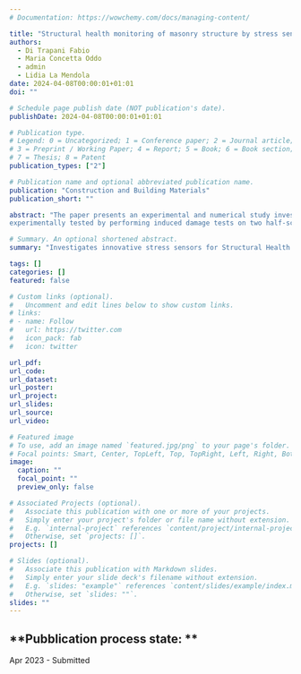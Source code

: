 ```yaml
---
# Documentation: https://wowchemy.com/docs/managing-content/

title: "Structural health monitoring of masonry structure by stress sensors: Experimental induced damage tests and proposed numerical approach for real time monitoring"
authors:
  - Di Trapani Fabio
  - Maria Concetta Oddo 
  - admin
  - Lidia La Mendola
date: 2024-04-08T00:00:01+01:01
doi: ""

# Schedule page publish date (NOT publication's date).
publishDate: 2024-04-08T00:00:01+01:01

# Publication type.
# Legend: 0 = Uncategorized; 1 = Conference paper; 2 = Journal article;
# 3 = Preprint / Working Paper; 4 = Report; 5 = Book; 6 = Book section;
# 7 = Thesis; 8 = Patent
publication_types: ["2"]

# Publication name and optional abbreviated publication name.
publication: "Construction and Building Materials"
publication_short: ""

abstract: "The paper presents an experimental and numerical study investigating the effectiveness of two innovative stress sensors, i.e. piezoelectric and capacitive stress sensors, to be used in Structural Health Monitoring (SHM). These sensors are installed within the mortar bed-joints and can measure vertical stress variations. The capability of the sensors in revealing stress state variations due to external events is
experimentally tested by performing induced damage tests on two half-scale masonry wall specimens made of three piers and monitored by both the typologies of stress sensors. Two types of masonry, clay brick and calcarenite brick, are investigated. Experimental tests provided damage simulation by progressively reducing the cross-section of the central pier of the specimens by keeping the vertical load constant. Experimental sensor outputs are compared to those resulting from a reference refined finite element micro-model simulating the experimental tests. Simplified fiber-section equivalent frame modelling of masonry is finally proposed and tested as a computationally effective approach for real time monitoring. Results will show that vertical stress variations in masonry structures can be effectively accounted by the investigated sensors and potentially interpreted for the early prediction of structural damage especially if combined with an effective digital twin model."

# Summary. An optional shortened abstract.
summary: "Investigates innovative stress sensors for Structural Health Monitoring in masonry structures."

tags: []
categories: []
featured: false

# Custom links (optional).
#   Uncomment and edit lines below to show custom links.
# links:
# - name: Follow
#   url: https://twitter.com
#   icon_pack: fab
#   icon: twitter

url_pdf: 
url_code:
url_dataset:
url_poster:
url_project:
url_slides:
url_source:
url_video:

# Featured image
# To use, add an image named `featured.jpg/png` to your page's folder. 
# Focal points: Smart, Center, TopLeft, Top, TopRight, Left, Right, BottomLeft, Bottom, BottomRight.
image:
  caption: ""
  focal_point: ""
  preview_only: false

# Associated Projects (optional).
#   Associate this publication with one or more of your projects.
#   Simply enter your project's folder or file name without extension.
#   E.g. `internal-project` references `content/project/internal-project/index.md`.
#   Otherwise, set `projects: []`.
projects: []

# Slides (optional).
#   Associate this publication with Markdown slides.
#   Simply enter your slide deck's filename without extension.
#   E.g. `slides: "example"` references `content/slides/example/index.md`.
#   Otherwise, set `slides: ""`.
slides: ""
---
```






<!-- ## **Highlights**  -->

## **Pubblication process state: **
Apr 2023 - Submitted
